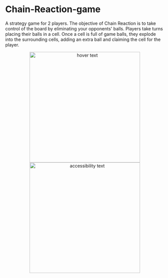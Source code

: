 # Chain-Reaction-game
A strategy game for 2 players. The objective of Chain Reaction is to take control of the board by eliminating your opponents' balls. Players take turns placing their balls in a cell. Once a cell is full of game balls, they explode into the surrounding cells, adding an extra ball and claiming the cell for the player.

<p align="center">
  <img src="your_relative_path_here" width="350" title="hover text">
  <img src="your_relative_path_here_number_2_large_name" width="350" alt="accessibility text">
</p>
